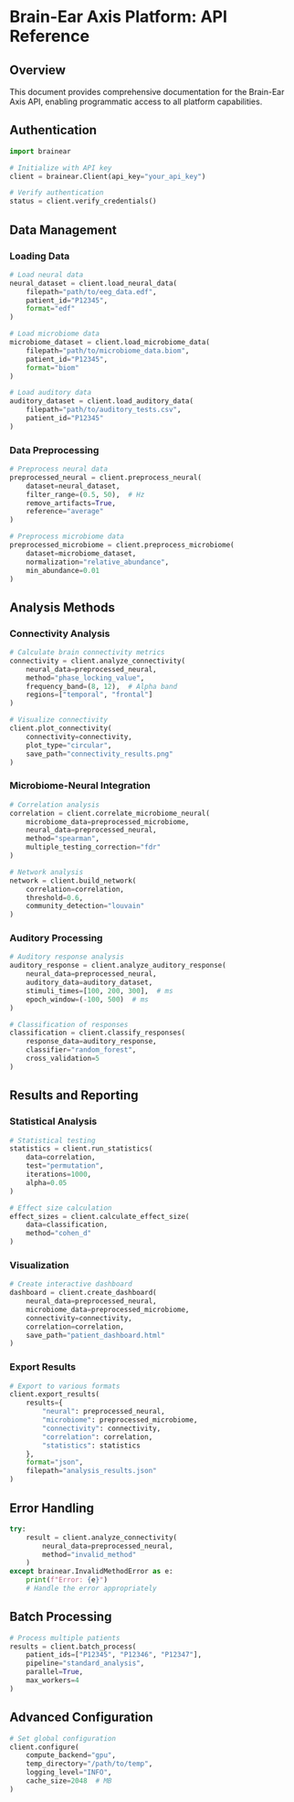 # Brain-Ear Axis Platform: API Reference

## Overview
This document provides comprehensive documentation for the Brain-Ear Axis API, enabling programmatic access to all platform capabilities.

## Authentication
```python
import brainear

# Initialize with API key
client = brainear.Client(api_key="your_api_key")

# Verify authentication
status = client.verify_credentials()
```

## Data Management

### Loading Data
```python
# Load neural data
neural_dataset = client.load_neural_data(
    filepath="path/to/eeg_data.edf",
    patient_id="P12345",
    format="edf"
)

# Load microbiome data
microbiome_dataset = client.load_microbiome_data(
    filepath="path/to/microbiome_data.biom",
    patient_id="P12345",
    format="biom"
)

# Load auditory data
auditory_dataset = client.load_auditory_data(
    filepath="path/to/auditory_tests.csv",
    patient_id="P12345"
)
```

### Data Preprocessing
```python
# Preprocess neural data
preprocessed_neural = client.preprocess_neural(
    dataset=neural_dataset,
    filter_range=(0.5, 50),  # Hz
    remove_artifacts=True,
    reference="average"
)

# Preprocess microbiome data
preprocessed_microbiome = client.preprocess_microbiome(
    dataset=microbiome_dataset,
    normalization="relative_abundance",
    min_abundance=0.01
)
```

## Analysis Methods

### Connectivity Analysis
```python
# Calculate brain connectivity metrics
connectivity = client.analyze_connectivity(
    neural_data=preprocessed_neural,
    method="phase_locking_value",
    frequency_band=(8, 12),  # Alpha band
    regions=["temporal", "frontal"]
)

# Visualize connectivity
client.plot_connectivity(
    connectivity=connectivity,
    plot_type="circular",
    save_path="connectivity_results.png"
)
```

### Microbiome-Neural Integration
```python
# Correlation analysis
correlation = client.correlate_microbiome_neural(
    microbiome_data=preprocessed_microbiome,
    neural_data=preprocessed_neural,
    method="spearman",
    multiple_testing_correction="fdr"
)

# Network analysis
network = client.build_network(
    correlation=correlation,
    threshold=0.6,
    community_detection="louvain"
)
```

### Auditory Processing
```python
# Auditory response analysis
auditory_response = client.analyze_auditory_response(
    neural_data=preprocessed_neural,
    auditory_data=auditory_dataset,
    stimuli_times=[100, 200, 300],  # ms
    epoch_window=(-100, 500)  # ms
)

# Classification of responses
classification = client.classify_responses(
    response_data=auditory_response,
    classifier="random_forest",
    cross_validation=5
)
```

## Results and Reporting

### Statistical Analysis
```python
# Statistical testing
statistics = client.run_statistics(
    data=correlation,
    test="permutation",
    iterations=1000,
    alpha=0.05
)

# Effect size calculation
effect_sizes = client.calculate_effect_size(
    data=classification,
    method="cohen_d"
)
```

### Visualization
```python
# Create interactive dashboard
dashboard = client.create_dashboard(
    neural_data=preprocessed_neural,
    microbiome_data=preprocessed_microbiome,
    connectivity=connectivity,
    correlation=correlation,
    save_path="patient_dashboard.html"
)
```

### Export Results
```python
# Export to various formats
client.export_results(
    results={
        "neural": preprocessed_neural,
        "microbiome": preprocessed_microbiome,
        "connectivity": connectivity,
        "correlation": correlation,
        "statistics": statistics
    },
    format="json",
    filepath="analysis_results.json"
)
```

## Error Handling
```python
try:
    result = client.analyze_connectivity(
        neural_data=preprocessed_neural,
        method="invalid_method"
    )
except brainear.InvalidMethodError as e:
    print(f"Error: {e}")
    # Handle the error appropriately
```

## Batch Processing
```python
# Process multiple patients
results = client.batch_process(
    patient_ids=["P12345", "P12346", "P12347"],
    pipeline="standard_analysis",
    parallel=True,
    max_workers=4
)
```

## Advanced Configuration
```python
# Set global configuration
client.configure(
    compute_backend="gpu",
    temp_directory="/path/to/temp",
    logging_level="INFO",
    cache_size=2048  # MB
)
```
